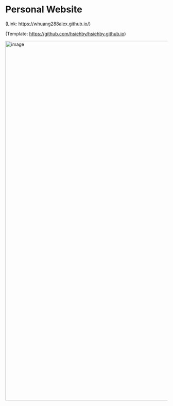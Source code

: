# Personal Website

(Link: https://whuang288alex.github.io/)

(Template: https://github.com/hsiehby/hsiehby.github.io)

<img width="1118" alt="image" src="https://user-images.githubusercontent.com/91099638/232908052-5ed2b2dc-9372-4bcb-b846-a9cdced466cc.png">



